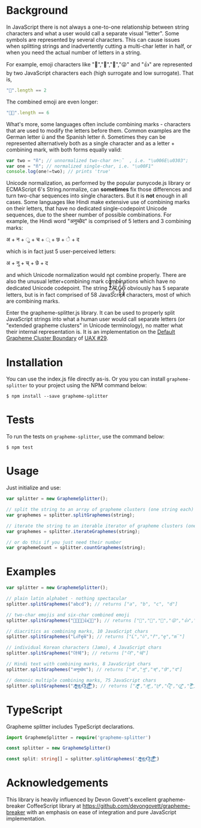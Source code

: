 # Background

In JavaScript there is not always a one-to-one relationship between string characters and what a user would call a separate visual "letter". Some symbols are represented by several characters. This can cause issues when splitting strings and inadvertently cutting a multi-char letter in half, or when you need the actual number of letters in a string.

For example, emoji characters like "🌷","🎁","💩","😜" and "👍" are represented by two JavaScript characters each (high surrogate and low surrogate). That is,

```javascript
"🌷".length == 2
```
The combined emoji are even longer:
```javascript
"🏳️‍🌈".length == 6
```

What's more, some languages often include combining marks - characters that are used to modify the letters before them. Common examples are the German letter ü and the Spanish letter ñ. Sometimes they can be represented alternatively both as a single character and as a letter + combining mark, with both forms equally valid:

```javascript
var two = "ñ"; // unnormalized two-char n+◌̃  , i.e. "\u006E\u0303";
var one = "ñ"; // normalized single-char, i.e. "\u00F1"
console.log(one!=two); // prints 'true'
```

Unicode normalization, as performed by the popular punycode.js library or ECMAScript 6's String.normalize, can **sometimes** fix those differences and turn two-char sequences into single characters. But it is **not** enough in all cases. Some languages like Hindi make extensive use of combining marks on their letters, that have no dedicated single-codepoint Unicode sequences, due to the sheer number of possible combinations.
For example, the Hindi word "अनुच्छेद" is comprised of 5 letters and 3 combining marks:

अ + न + ु + च + ् + छ + े + द

which is in fact just 5 user-perceived letters:

अ + नु + च् + छे + द

and which Unicode normalization would not combine properly.
There are also the unusual letter+combining mark combinations which have no dedicated Unicode codepoint. The string Z͑ͫ̓ͪ̂ͫ̽͏̴̙̤̞͉͚̯̞̠͍A̴̵̜̰͔ͫ͗͢L̠ͨͧͩ͘G̴̻͈͍͔̹̑͗̎̅͛́Ǫ̵̹̻̝̳͂̌̌͘ obviously has 5 separate letters, but is in fact comprised of 58 JavaScript characters, most of which are combining marks.

Enter the grapheme-splitter.js library. It can be used to properly split JavaScript strings into what a human user would call separate letters (or "extended grapheme clusters" in Unicode terminology), no matter what their internal representation is. It is an implementation on the [Default Grapheme Cluster Boundary](http://unicode.org/reports/tr29/#Default_Grapheme_Cluster_Table) of [UAX #29](http://www.unicode.org/reports/tr29/).

# Installation

You can use the index.js file directly as-is. Or you you can install `grapheme-splitter` to your project using the NPM command below:

```
$ npm install --save grapheme-splitter
```

# Tests

To run the tests on `grapheme-splitter`, use the command below:

```
$ npm test
```

# Usage

Just initialize and use:

```javascript
var splitter = new GraphemeSplitter();

// split the string to an array of grapheme clusters (one string each)
var graphemes = splitter.splitGraphemes(string);

// iterate the string to an iterable iterator of grapheme clusters (one string each)
var graphemes = splitter.iterateGraphemes(string);

// or do this if you just need their number
var graphemeCount = splitter.countGraphemes(string);
```

# Examples

```javascript
var splitter = new GraphemeSplitter();

// plain latin alphabet - nothing spectacular
splitter.splitGraphemes("abcd"); // returns ["a", "b", "c", "d"]

// two-char emojis and six-char combined emoji
splitter.splitGraphemes("🌷🎁💩😜👍🏳️‍🌈"); // returns ["🌷","🎁","💩","😜","👍","🏳️‍🌈"]

// diacritics as combining marks, 10 JavaScript chars
splitter.splitGraphemes("Ĺo͂řȩm̅"); // returns ["Ĺ","o͂","ř","ȩ","m̅"]

// individual Korean characters (Jamo), 4 JavaScript chars
splitter.splitGraphemes("뎌쉐"); // returns ["뎌","쉐"]

// Hindi text with combining marks, 8 JavaScript chars
splitter.splitGraphemes("अनुच्छेद"); // returns ["अ","नु","च्","छे","द"]

// demonic multiple combining marks, 75 JavaScript chars
splitter.splitGraphemes("Z͑ͫ̓ͪ̂ͫ̽͏̴̙̤̞͉͚̯̞̠͍A̴̵̜̰͔ͫ͗͢L̠ͨͧͩ͘G̴̻͈͍͔̹̑͗̎̅͛́Ǫ̵̹̻̝̳͂̌̌͘!͖̬̰̙̗̿̋ͥͥ̂ͣ̐́́͜͞"); // returns ["Z͑ͫ̓ͪ̂ͫ̽͏̴̙̤̞͉͚̯̞̠͍","A̴̵̜̰͔ͫ͗͢","L̠ͨͧͩ͘","G̴̻͈͍͔̹̑͗̎̅͛́","Ǫ̵̹̻̝̳͂̌̌͘","!͖̬̰̙̗̿̋ͥͥ̂ͣ̐́́͜͞"]
```

# TypeScript

Grapheme splitter includes TypeScript declarations.

```typescript
import GraphemeSplitter = require('grapheme-splitter')

const splitter = new GraphemeSplitter()

const split: string[] = splitter.splitGraphemes('Z͑ͫ̓ͪ̂ͫ̽͏̴̙̤̞͉͚̯̞̠͍A̴̵̜̰͔ͫ͗͢L̠ͨͧͩ͘G̴̻͈͍͔̹̑͗̎̅͛́Ǫ̵̹̻̝̳͂̌̌͘!͖̬̰̙̗̿̋ͥͥ̂ͣ̐́́͜͞')
```

# Acknowledgements

This library is heavily influenced by Devon Govett's excellent grapheme-breaker CoffeeScript library at https://github.com/devongovett/grapheme-breaker with an emphasis on ease of integration and pure JavaScript implementation.



